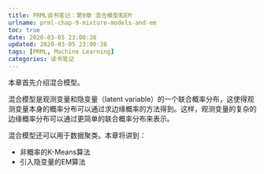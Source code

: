 ```yaml
---
title: PRML读书笔记：第9章 混合模型和EM
urlname: prml-chap-9-mixture-models-and-em
toc: true
date: 2020-03-05 23:00:38
updated: 2020-03-05 23:00:38
tags: [PRML, Machine Learning]
categories: 读书笔记
---
```


本章首先介绍混合模型。

<!--more-->

混合模型是观测变量和隐变量（latent variable）的一个联合概率分布，这使得观测变量本身的概率分布可以通过求边缘概率的方法得到。这样，观测变量的复杂的边缘概率分布可以通过更简单的联合概率分布来表示。

混合模型还可以用于数据聚类。本章将讲到：

* 非概率的K-Means算法
* 引入隐变量的EM算法

